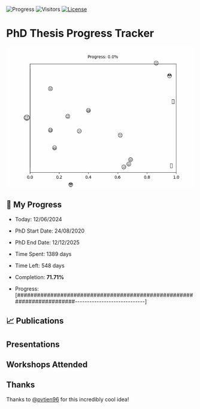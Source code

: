 ![Progress](https://img.shields.io/badge/Progress-71.71%25-9bd469?style=flat-square)
![Visitors](https://api.visitorbadge.io/api/combined?path=https%3A%2F%2Fgithub.com%2Fpvtien96%2FPhD_Thesis_Tracker&label=Views&labelColor=%2337d67a&countColor=%23ff8a65&style=flat-square)
[![License](https://img.shields.io/badge/License-Apache_2.0-blue.svg)](https://opensource.org/licenses/Apache-2.0)

# PhD Thesis Progress Tracker

<td style="width: 10%; padding: 10px; border: none;">
      <img src="progress.gif" alt="Progress" style="height: 10%">
</td>

## :calendar: My Progress

- Today: 12/06/2024
- PhD Start Date: 24/08/2020
- PhD End Date: 12/12/2025

- Time Spent: 1389 days
- Time Left: 548 days
- Completion: <b>71.71%</b>
- Progress: [#######################################################################-----------------------------]

## 📈 Publications

## Presentations

## Workshops Attended

## Thanks

Thanks to [@pvtien96](https://github.com/pvtien96) for this incredibly cool idea!
